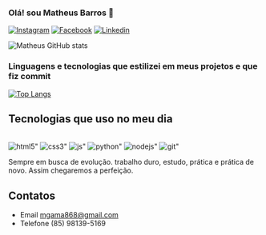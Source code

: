 ### Olá! sou Matheus Barros 👋

[![Instagram](https://img.shields.io/badge/Instagram-E4405F?style=for-the-badge&logo=instagram&logoColor=white)](https://instagram.com/matheusbarro.s?igshid=YmMyMTA2M2Y=)
[![Facebook](https://img.shields.io/badge/Facebook-1877F2?style=for-the-badge&logo=facebook&logoColor=white)](https://www.facebook.com/matheus.gama.92505)
[![Linkedin](https://img.shields.io/badge/LinkedIn-0077B5?style=for-the-badge&logo=linkedin&logoColor=white)](https://www.linkedin.com/in/matheus-barros-9b333a202)

![Matheus GitHub stats](https://github-readme-stats.vercel.app/api?username=MatheusBarros07&show_icons=true&theme=dracula)
### Linguagens e tecnologias que estilizei em meus projetos e que fiz commit
[![Top Langs](https://github-readme-stats.vercel.app/api/top-langs/?username=MatheusBarros07&layout=compact)](https://github.com/MatheusBarros07/github-readme-stats)

## Tecnologias que uso no meu dia

<div style="display: inline_block"><br/>
<img alihn="center" alt=html5" src="https://img.shields.io/badge/HTML5-E34F26?style=for-the-badge&logo=html5&logoColor=white">
<img alihn="center" alt=css3" src="https://img.shields.io/badge/CSS3-1572B6?style=for-the-badge&logo=css3&logoColor=white">
<img alihn="center" alt=js" src="https://img.shields.io/badge/JavaScript-F7DF1E?style=for-the-badge&logo=javascript&logoColor=black">
<img alihn="center" alt=python" src="https://img.shields.io/badge/Python-14354C?style=for-the-badge&logo=python&logoColor=white">
<img alihn="center" alt=nodejs" src="https://img.shields.io/badge/Node.js-43853D?style=for-the-badge&logo=node.js&logoColor=white">
<img alihn="center" alt=git" src="https://img.shields.io/badge/GIT-E44C30?style=for-the-badge&logo=git&logoColor=white">
</div>


Sempre em busca de evolução.
trabalho duro, estudo, prática e prática de novo. Assim chegaremos a perfeição.

## Contatos
- Email mgama868@gmail.com
- Telefone (85) 98139-5169
